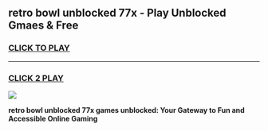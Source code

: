 
## retro bowl unblocked 77x - Play Unblocked Gmaes & Free
<h3>
<a href="https://news.freeplayer.one?title=retro_bowl_unblocked_77x&ref=16F">CLICK TO PLAY</a></h3>
<hr>

<h3>
<a href="https://news.freeplayer.one?title=retro_bowl_unblocked_77x&ref=16F">CLICK 2 PLAY</a>
  
</h3>

<a href="https://news.freeplayer.one?title=retro_bowl_unblocked_77x&ref=16F/"><img src="https://clearcache.store/games.png"></a>


**retro bowl unblocked 77x games unblocked: Your Gateway to Fun and Accessible Online Gaming**
